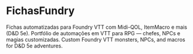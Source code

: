 # FichasFundry
Fichas automatizadas para Foundry VTT com Midi-QOL, ItemMacro e mais (D&amp;D 5e).  Portfólio de automações em VTT para RPG — chefes, NPCs e magias customizadas.  Custom Foundry VTT monsters, NPCs, and macros for D&amp;D 5e adventures.
